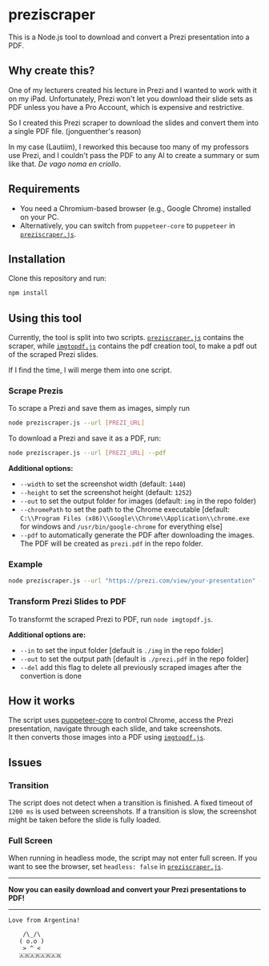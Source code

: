 # preziscraper

This is a Node.js tool to download and convert a Prezi presentation into a PDF.

## Why create this?

One of my lecturers created his lecture in Prezi and I wanted to work with it on my iPad. Unfortunately, Prezi won't let you download their slide sets as PDF unless you have a Pro Account, which is expensive and restrictive.

So I created this Prezi scraper to download the slides and convert them into a single PDF file. (jonguenther's reason)

In my case (Lautiim), I reworked this because too many of my professors use Prezi, and I couldn't pass the PDF to any AI to create a summary or sum like that. _De vago noma en criollo_.

## Requirements

- You need a Chromium-based browser (e.g., Google Chrome) installed on your PC.
- Alternatively, you can switch from `puppeteer-core` to `puppeteer` in [`preziscraper.js`](preziscraper.js).

## Installation

Clone this repository and run:

```bash
npm install
```

## Using this tool

Currently, the tool is split into two scripts. [`preziscraper.js`](preziscraper.js) contains the scraper, while [`imgtopdf.js`](imgtopdf.js) contains the pdf creation tool, to make a pdf out of the scraped Prezi slides.

If I find the time, I will merge them into one script.

### Scrape Prezis

To scrape a Prezi and save them as images, simply run

```bash
node preziscraper.js --url [PREZI_URL] 

```
To download a Prezi and save it as a PDF, run:

```bash
node preziscraper.js --url [PREZI_URL] --pdf
```

**Additional options:**

- `--width` to set the screenshot width (default: `1440`)
- `--height` to set the screenshot height (default: `1252`)
- `--out` to set the output folder for images (default: `img` in the repo folder)
- `--chromePath` to set the path to the Chrome executable [default: `C:\\Program Files (x86)\\Google\\Chrome\\Application\\chrome.exe` for windows and `/usr/bin/google-chrome` for everything else]
- `--pdf` to automatically generate the PDF after downloading the images. The PDF will be created as `prezi.pdf` in the repo folder.

### Example

```bash
node preziscraper.js --url "https://prezi.com/view/your-presentation" --pdf
```

### Transform Prezi Slides to PDF
To transformt the scraped Prezi to PDF, run `node imgtopdf.js`.

**Additional options are:**
- `--in` to set the input folder [default is `./img` in the repo folder]
- `--out` to set the output path [default is `./prezi.pdf` in the repo folder]
- `--del` add this flag to delete all previously scraped images after the convertion is done

## How it works

The script uses [puppeteer-core](https://github.com/puppeteer/puppeteer) to control Chrome, access the Prezi presentation, navigate through each slide, and take screenshots.  
It then converts those images into a PDF using [`imgtopdf.js`](imgtopdf.js).

## Issues

### Transition
The script does not detect when a transition is finished. A fixed timeout of `1200 ms` is used between screenshots. If a transition is slow, the screenshot might be taken before the slide is fully loaded.

### Full Screen
When running in headless mode, the script may not enter full screen. If you want to see the browser, set `headless: false` in [`preziscraper.js`](preziscraper.js).

---

**Now you can easily download and convert your Prezi presentations to PDF!**

---

```
Love from Argentina!

    /\_/\
   ( o.o )
    > ^ <
   🇦🇷🇦🇷🇦🇷🇦🇷
```
